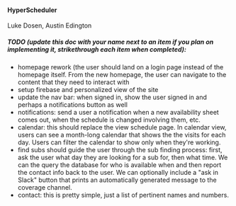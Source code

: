 #### HyperScheduler
Luke Dosen, Austin Edington

##### TODO (update this doc with your name next to an item if you plan on implementing it, strikethrough each item when completed):

- homepage rework (the user should land on a login page instead of the homepage itself. From the new homepage, the user can navigate to the content that they need to interact with
- setup firebase and personalized view of the site
- update the nav bar: when signed in, show the user signed in and perhaps a notifications button as well
- notifications: send a user a notification when a new availability sheet comes out, when the schedule is changed involving them, etc.
- calendar: this should replace the view schedule page. In calendar view, users can see a month-long calendar that shows the the visits for each day. Users can filter the calendar to show only when they're working.
- find subs should guide the user through the sub finding process: first, ask the user what day they are looking for a sub for, then what time. We can the query the database for who is available when and then report the contact info back to the user. We can optionally include a "ask in Slack" button that prints an automatically generated message to the coverage channel. 
- contact: this is pretty simple, just a list of pertinent names and numbers.
